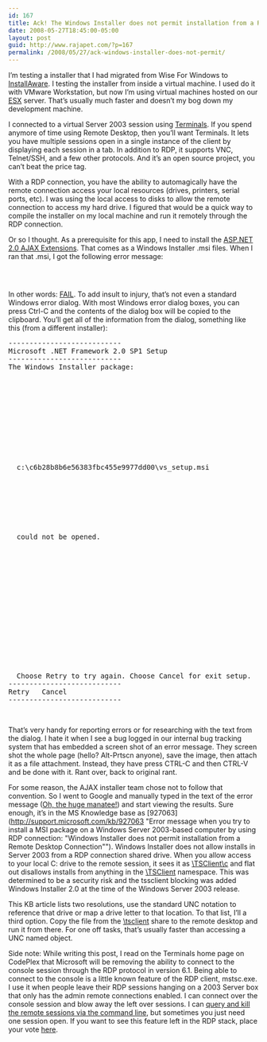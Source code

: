 ```yaml
---
id: 167
title: Ack! The Windows Installer does not permit installation from a Remote Desktop Connection
date: 2008-05-27T18:45:00-05:00
layout: post
guid: http://www.rajapet.com/?p=167
permalink: /2008/05/27/ack-windows-installer-does-not-permit/
---
```

I&#8217;m testing a installer that I had migrated from Wise For Windows to [InstallAware](http://www.installaware.com/). I testing the installer from inside a virtual machine. I used do it with VMware Workstation, but now I&#8217;m using virtual machines hosted on our [ESX](http://info.vmware.com/content/GLP_ESX_LP1) server. That&#8217;s usually much faster and doesn&#8217;t my bog down my development machine. 

I connected to a virtual Server 2003 session using [Terminals](http://www.codeplex.com/Terminals). If you spend anymore of time using Remote Desktop, then you&#8217;ll want Terminals. It lets you have multiple sessions open in a single instance of the client by displaying each session in a tab. In addition to RDP, it supports VNC, Telnet/SSH, and a few other protocols. And it&#8217;s an open source project, you can&#8217;t beat the price tag.

With a RDP connection, you have the ability to automagically have the remote connection access your local resources (drives, printers, serial ports, etc). I was using the local access to disks to allow the remote connection to access my hard drive. I figured that would be a quick way to compile the installer on my local machine and run it remotely through the RDP connection.

Or so I thought. As a prerequisite for this app, I need to install the [ASP.NET 2.0 AJAX Extensions](http://www.microsoft.com/downloads/details.aspx?FamilyID=ca9d90fa-e8c9-42e3-aa19-08e2c027f5d6&displaylang=en). That comes as a Windows Installer .msi files. When I ran that .msi, I got the following error message:

[<img src="https://i0.wp.com/2.bp.blogspot.com/_natoSxTaPFU/SDxYaWpSIQI/AAAAAAAAAE4/EEAxORsgzoY/s400/WindowsInstallerError.png?w=680" alt="" border="0"  />](https://i1.wp.com/2.bp.blogspot.com/_natoSxTaPFU/SDxYaWpSIQI/AAAAAAAAAE4/EEAxORsgzoY/s1600-h/WindowsInstallerError.png)

[  
](http://www.blogger.com/%24WindowsInstallerError.png) 

In other words: [FAIL](http://www.jonco48.com/blog/fail_20at_20failing.jpg). To add insult to injury, that&#8217;s not even a standard Windows error dialog. With most Windows error dialog boxes, you can press Ctrl-C and the contents of the dialog box will be copied to the clipboard. You&#8217;ll get all of the information from the dialog, something like this (from a different installer):</p> 

<pre>---------------------------<br />Microsoft .NET Framework 2.0 SP1 Setup<br />---------------------------<br />The Windows Installer package:

<p>
  
</p>

<br />

<p>
  c:\c6b28b8b6e56383fbc455e9977dd00\vs_setup.msi
</p>

<br />

<p>
  could not be opened.
</p>

<br />

<p>
  
</p>

<br />

<p>
  Choose Retry to try again. Choose Cancel for exit setup.<br />---------------------------<br />Retry   Cancel<br />---------------------------<br />
</p></pre>





That&#8217;s very handy for reporting errors or for researching with the text from the dialog. I hate it when I see a bug logged in our internal bug tracking system that has embedded a screen shot of an error message. They screen shot the whole page (hello? Alt-Prtscn anyone), save the image, then attach it as a file attachment. Instead, they have press CTRL-C and then CTRL-V and be done with it. Rant over, back to original rant.



For some reason, the AJAX installer team chose not to follow that convention. So I went to Google and manually typed in the text of the error message ([Oh, the huge manatee!](http://www.flickr.com/photos/ulrichp/1362599/)) and start viewing the results. Sure enough, it&#8217;s in the MS Knowledge base as [927063](http://support.microsoft.com/kb/927063 "Error message when you try to install a MSI package on a Windows Server 2003-based computer by using RDP connection: "Windows Installer does not permit installation from a Remote Desktop Connection""). Windows Installer does not allow installs in Server 2003 from a RDP connection shared drive. When you allow access to your local C: drive to the remote session, it sees it as [\\TSClient\c](file://%5C%5Ctsclient%5Cc/) and flat out disallows installs from anything in the [\\TSClient](file://%5C%5Ctsclient/) namespace. This was determined to be a security risk and the tssclient blocking was added Windows Installer 2.0 at the time of the Windows Server 2003 release.



This KB article lists two resolutions, use the standard UNC notation to reference that drive or map a drive letter to that location. To that list, I&#8217;ll a third option. Copy the file from the [\\tsclient](file://%5C%5Ctsclient/) share to the remote desktop and run it from there. For one off tasks, that&#8217;s usually faster than accessing a UNC named object.



Side note: While writing this post, I read on the Terminals home page on CodePlex that Microsoft will be removing the ability to connect to the console session through the RDP protocol in version 6.1. Being able to connect to the console is a little known feature of the RDP client, mstsc.exe. I use it when people leave their RDP sessions hanging on a 2003 Server box that only has the admin remote connections enabled. I can connect over the console session and blow away the left over sessions. I can [query and kill the remote sessions via the command line](http://anotherlab.rajapet.net/2008/04/how-to-identify-who-has-terminal.html "How to identify who has a terminal session and how to kill it"), but sometimes you just need one session open. If you want to see this feature left in the RDP stack, place your vote [here](https://connect.microsoft.com/WindowsServerFeedback/feedback/ViewFeedback.aspx?FeedbackID=341289 "Feedback: RDC : ConnectToServerConsole vs ConnectToAdministerServer").
